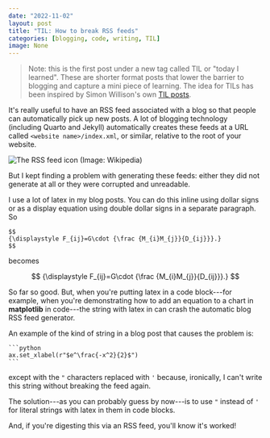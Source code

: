 ```yaml
---
date: "2022-11-02"
layout: post
title: "TIL: How to break RSS feeds"
categories: [blogging, code, writing, TIL]
image: None
---
```


> Note: this is the first post under a new tag called TIL or "today I learned". These are shorter format posts that lower the barrier to blogging and capture a mini piece of learning. The idea for TILs has been inspired by Simon Willison's own [TIL posts](https://til.simonwillison.net/).

It's really useful to have an RSS feed associated with a blog so that people can automatically pick up new posts. A lot of blogging technology (including Quarto and Jekyll) automatically creates these feeds at a URL called `<website name>/index.xml`, or similar, relative to the root of your website.

![The RSS feed icon (Image: Wikipedia)](https://upload.wikimedia.org/wikipedia/en/thumb/4/43/Feed-icon.svg/256px-Feed-icon.svg.png)

But I kept finding a problem with generating these feeds: either they did not generate at all or they were corrupted and unreadable.

I use a lot of latex in my blog posts. You can do this inline using dollar signs or as a display equation using double dollar signs in a separate paragraph. So

```text
$$
{\displaystyle F_{ij}=G\cdot {\frac {M_{i}M_{j}}{D_{ij}}}.}
$$
```

becomes

$$
{\displaystyle F_{ij}=G\cdot {\frac {M_{i}M_{j}}{D_{ij}}}.}
$$

So far so good. But, when you're putting latex in a code block---for example, when you're demonstrating how to add an equation to a chart in **matplotlib** in code---the string with latex in can crash the automatic blog RSS feed generator.

An example of the kind of string in a blog post that causes the problem is:

````text
```python
ax.set_xlabel(r"$e^\frac{-x^2}{2}$")
```
````

except with the `"` characters replaced with `'` because, ironically, I can't write this string without breaking the feed again.

The solution---as you can probably guess by now---is to use `"` instead of `'` for literal strings with latex in them in code blocks.

And, if you're digesting this via an RSS feed, you'll know it's worked!

